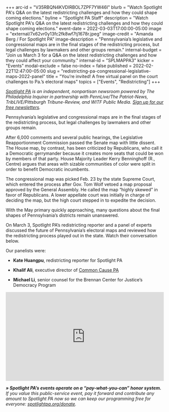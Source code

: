 +++
arc-id = "V35RBQN4KVDIRBOL7ZPF7YW46I"
blurb = "Watch Spotlight PA's Q&A on the latest redistricting challenges and how they could shape coming elections."
byline = "Spotlight PA Staff"
description = "Watch Spotlight PA's Q&A on the latest redistricting challenges and how they could shape coming elections."
event-date = 2022-03-03T17:00:00-05:00
image = "external/7x62vr0y13fc2fk8wf7tj1678r.jpeg"
image-credit = "Amanda Berg / For Spotlight PA"
image-description = "Pennsylvania’s legislative and congressional maps are in the final stages of the redistricting process, but legal challenges by lawmakers and other groups remain."
internal-budget = "Join us March 3 for a Q&A on the latest redistricting challenges and how they could affect your community."
internal-id = "SPLMAPPA3"
kicker = "Events"
modal-exclude = false
no-index = false
published = 2022-02-22T12:47:00-05:00
slug = "redistricting-pa-congressional-legislative-maps-2022-panel"
title = "You’re invited! A free virtual panel on the court challenges to Pa.’s electoral maps"
topics = ["Events", "Redistricting"]
+++

<a href="https://www.spotlightpa.org/"><i>Spotlight PA</i></a><i> is an independent, nonpartisan newsroom powered by The Philadelphia Inquirer in partnership with PennLive/The Patriot-News, TribLIVE/Pittsburgh Tribune-Review, and WITF Public Media. </i><a href="https://www.spotlightpa.org/newsletters"><i>Sign up for our free newsletters</i></a><i>.</i>

Pennsylvania’s legislative and congressional maps are in the final stages of the redistricting process, but legal challenges by lawmakers and other groups remain.

After 6,000 comments and several public hearings, the Legislative Reapportionment Commission passed the Senate map with little dissent. The House map, by contrast, has been criticized by Republicans, who call it a Democratic gerrymander because it creates more seats that could be won by members of that party. House Majority Leader Kerry Benninghoff (R., Centre) argues that areas with sizable communities of color were split in order to benefit Democratic incumbents.

The congressional map was picked Feb. 23 by the state Supreme Court, which entered the process after Gov. Tom Wolf vetoed a map proposal approved by the General Assembly. He called the map “highly skewed” in favor of Republicans. A lower appellate court was initially in charge of deciding the map, but the high court stepped in to expedite the decision.

With the May primary quickly approaching, many questions about the final shapes of Pennsylvania’s districts remain unanswered.

On March 3, Spotlight PA’s redistricting reporter and a panel of experts discussed the future of Pennsylvania’s electoral maps and reviewed how the redistricting process played out in the state. Watch their conversation below.

Our panelists were:

- <b>Kate Huangpu</b>, redistricting reporter for Spotlight PA

- <b>Khalif Ali</b>, executive director of <a href="https://www.commoncause.org/pennsylvania/">Common Cause PA</a>

- <b>Michael Li</b>, senior counsel for the Brennan Center for Justice’s Democracy Program

<div style="padding:56.25% 0 0 0;position:relative;"><iframe src="https://player.vimeo.com/video/684686898?h=1ad20e7082&amp;badge=0&amp;autopause=0&amp;player_id=0&amp;app_id=58479" frameborder="0" allow="autoplay; fullscreen; picture-in-picture" allowfullscreen style="position:absolute;top:0;left:0;width:100%;height:100%;" title="The Final Stretch"></iframe></div><script src="https://player.vimeo.com/api/player.js"></script>

<i><b>» Spotlight PA’s events operate on a “pay-what-you-can” honor system.</b></i><i> If you value this public-service event, pay it forward and contribute any amount to Spotlight PA now so we can keep our programming free for everyone: </i><a href="http://spotlightpa.org/donate"><i>spotlightpa.org/donate</i></a><i>.</i>

<script src="https://www.spotlightpa.org/embed.js" async></script><div data-spl-embed-version="1" data-spl-src="https://www.spotlightpa.org/embeds/donate/"></div>
